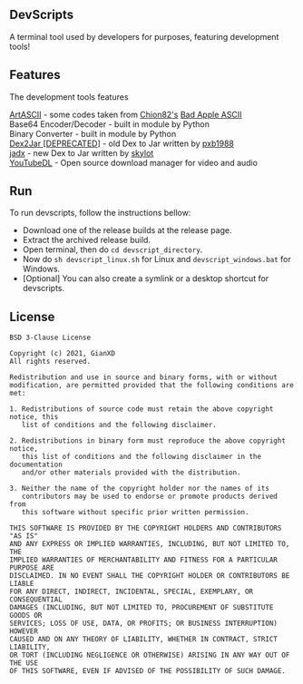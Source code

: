 ## DevScripts
A terminal tool used by developers for purposes, featuring
development tools!


## Features
The development tools features

[ArtASCII](https://github.com/Chion82/ASCII_bad_apple) - some codes taken from [Chion82's](https://github.com/Chion82/) [Bad Apple ASCII](https://github.com/Chion82/ASCII_bad_apple)    
Base64 Encoder/Decoder - built in module by Python  
Binary Converter - built in module by Python   
[Dex2Jar [DEPRECATED]](https://github.com/pxb1988/dex2jar) - old Dex to Jar written by [pxb1988](https://github.com/pxb1988)   
[jadx](https://github.com/skylot/jadx) - new Dex to Jar written by [skylot](https://github.com/skylot)  
[YouTubeDL](https://github.com/ytdl-org/youtube-dl) - Open source download manager for video and audio


## Run
To run devscripts, follow the instructions bellow:

- Download one of the release builds at the release page.
- Extract the archived release build.
- Open terminal, then do `cd devscript_directory`.
- Now do `sh devscript_linux.sh` for Linux and `devscript_windows.bat` for Windows.
- [Optional] You can also create a symlink or a desktop shortcut for devscripts.


## License
```
BSD 3-Clause License

Copyright (c) 2021, GianXD
All rights reserved.

Redistribution and use in source and binary forms, with or without
modification, are permitted provided that the following conditions are met:

1. Redistributions of source code must retain the above copyright notice, this
   list of conditions and the following disclaimer.

2. Redistributions in binary form must reproduce the above copyright notice,
   this list of conditions and the following disclaimer in the documentation
   and/or other materials provided with the distribution.

3. Neither the name of the copyright holder nor the names of its
   contributors may be used to endorse or promote products derived from
   this software without specific prior written permission.

THIS SOFTWARE IS PROVIDED BY THE COPYRIGHT HOLDERS AND CONTRIBUTORS "AS IS"
AND ANY EXPRESS OR IMPLIED WARRANTIES, INCLUDING, BUT NOT LIMITED TO, THE
IMPLIED WARRANTIES OF MERCHANTABILITY AND FITNESS FOR A PARTICULAR PURPOSE ARE
DISCLAIMED. IN NO EVENT SHALL THE COPYRIGHT HOLDER OR CONTRIBUTORS BE LIABLE
FOR ANY DIRECT, INDIRECT, INCIDENTAL, SPECIAL, EXEMPLARY, OR CONSEQUENTIAL
DAMAGES (INCLUDING, BUT NOT LIMITED TO, PROCUREMENT OF SUBSTITUTE GOODS OR
SERVICES; LOSS OF USE, DATA, OR PROFITS; OR BUSINESS INTERRUPTION) HOWEVER
CAUSED AND ON ANY THEORY OF LIABILITY, WHETHER IN CONTRACT, STRICT LIABILITY,
OR TORT (INCLUDING NEGLIGENCE OR OTHERWISE) ARISING IN ANY WAY OUT OF THE USE
OF THIS SOFTWARE, EVEN IF ADVISED OF THE POSSIBILITY OF SUCH DAMAGE.
```